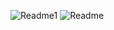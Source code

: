 ![Readme1](https://user-images.githubusercontent.com/124534181/218809057-83738a64-8466-4792-b933-45a6d0729b52.png)
![Readme](https://user-images.githubusercontent.com/124534181/218809092-f1c7ff2d-d788-40eb-8470-a1450e73495f.png)
